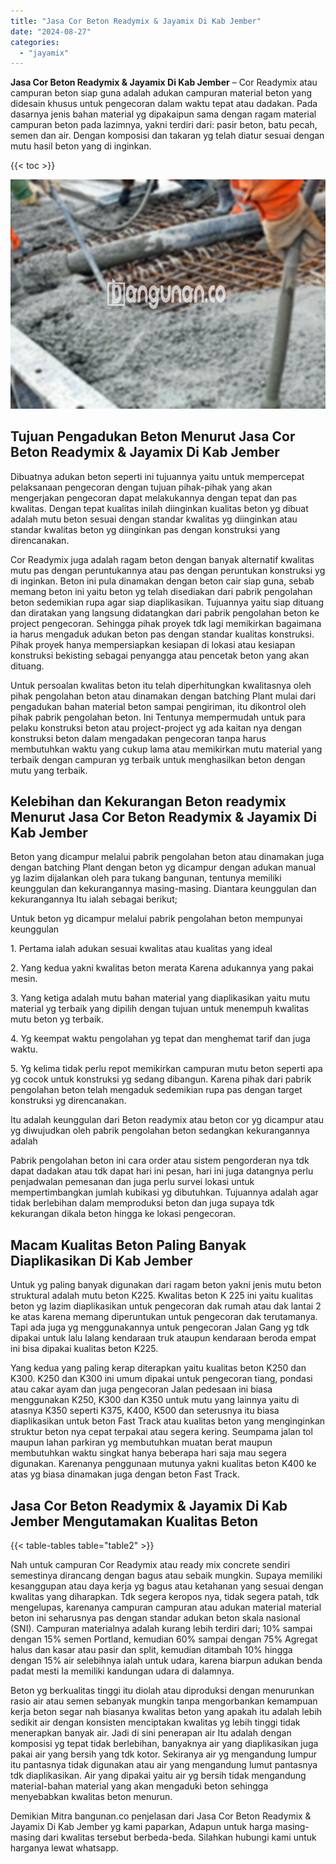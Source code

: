 ```yaml
---
title: "Jasa Cor Beton Readymix & Jayamix Di Kab Jember"
date: "2024-08-27"
categories: 
  - "jayamix"
---
```


**Jasa Cor Beton Readymix & Jayamix Di Kab Jember** – Cor Readymix atau campuran beton siap guna adalah adukan campuran material beton yang didesain khusus untuk pengecoran dalam waktu tepat atau dadakan. Pada dasarnya jenis bahan material yg dipakaipun sama dengan ragam material campuran beton pada lazimnya, yakni terdiri dari: pasir beton, batu pecah, semen dan air. Dengan komposisi dan takaran yg telah diatur sesuai dengan mutu hasil beton yang di inginkan.

{{< toc >}}

![Jasa Cor Beton Readymix & Jayamix Di Kab Jember](/images/jasa-cor-readymix-41.png)

## Tujuan Pengadukan Beton Menurut Jasa Cor Beton Readymix & Jayamix Di Kab Jember

Dibuatnya adukan beton seperti ini tujuannya yaitu untuk mempercepat pelaksanaan pengecoran dengan tujuan pihak-pihak yang akan mengerjakan pengecoran dapat melakukannya dengan tepat dan pas kwalitas. Dengan tepat kualitas inilah diinginkan kualitas beton yg dibuat adalah mutu beton sesuai dengan standar kwalitas yg diinginkan atau standar kwalitas beton yg diinginkan pas dengan konstruksi yang direncanakan.

Cor Readymix juga adalah ragam beton dengan banyak alternatif kwalitas mutu pas dengan peruntukannya atau pas dengan peruntukan konstruksi yg di inginkan. Beton ini pula dinamakan dengan beton cair siap guna, sebab memang beton ini yaitu beton yg telah disediakan dari pabrik pengolahan beton sedemikian rupa agar siap diaplikasikan. Tujuannya yaitu siap dituang dan diratakan yang langsung didatangkan dari pabrik pengolahan beton ke project pengecoran. Sehingga pihak proyek tdk lagi memikirkan bagaimana ia harus mengaduk adukan beton pas dengan standar kualitas konstruksi. Pihak proyek hanya mempersiapkan kesiapan di lokasi atau kesiapan konstruksi bekisting sebagai penyangga atau pencetak beton yang akan dituang.

Untuk persoalan kwalitas beton itu telah diperhitungkan kwalitasnya oleh pihak pengolahan beton atau dinamakan dengan batching Plant mulai dari pengadukan bahan material beton sampai pengiriman, itu dikontrol oleh pihak pabrik pengolahan beton. Ini Tentunya mempermudah untuk para pelaku konstruksi beton atau project-project yg ada kaitan nya dengan konstruksi beton dalam mengadakan pengecoran tanpa harus membutuhkan waktu yang cukup lama atau memikirkan mutu material yang terbaik dengan campuran yg terbaik untuk menghasilkan beton dengan mutu yang terbaik.

## Kelebihan dan Kekurangan Beton readymix Menurut Jasa Cor Beton Readymix & Jayamix Di Kab Jember

Beton yang dicampur melalui pabrik pengolahan beton atau dinamakan juga dengan batching Plant dengan beton yg dicampur dengan adukan manual yg lazim dijalankan oleh para tukang bangunan, tentunya memiliki keunggulan dan kekurangannya masing-masing. Diantara keunggulan dan kekurangannya Itu ialah sebagai berikut;

Untuk beton yg dicampur melalui pabrik pengolahan beton mempunyai keunggulan

1\. Pertama ialah adukan sesuai kwalitas atau kualitas yang ideal

2\. Yang kedua yakni kwalitas beton merata Karena adukannya yang pakai mesin.

3\. Yang ketiga adalah mutu bahan material yang diaplikasikan yaitu mutu material yg terbaik yang dipilih dengan tujuan untuk menempuh kwalitas mutu beton yg terbaik.

4\. Yg keempat waktu pengolahan yg tepat dan menghemat tarif dan juga waktu.

5\. Yg kelima tidak perlu repot memikirkan campuran mutu beton seperti apa yg cocok untuk konstruksi yg sedang dibangun. Karena pihak dari pabrik pengolahan beton telah mengaduk sedemikian rupa pas dengan target konstruksi yg direncanakan.

Itu adalah keunggulan dari Beton readymix atau beton cor yg dicampur atau yg diwujudkan oleh pabrik pengolahan beton sedangkan kekurangannya adalah

Pabrik pengolahan beton ini cara order atau sistem pengorderan nya tdk dapat dadakan atau tdk dapat hari ini pesan, hari ini juga datangnya perlu penjadwalan pemesanan dan juga perlu survei lokasi untuk mempertimbangkan jumlah kubikasi yg dibutuhkan. Tujuannya adalah agar tidak berlebihan dalam memproduksi beton dan juga supaya tdk kekurangan dikala beton hingga ke lokasi pengecoran.

## Macam Kualitas Beton Paling Banyak Diaplikasikan Di Kab Jember

Untuk yg paling banyak digunakan dari ragam beton yakni jenis mutu beton struktural adalah mutu beton K225. Kwalitas beton K 225 ini yaitu kualitas beton yg lazim diaplikasikan untuk pengecoran dak rumah atau dak lantai 2 ke atas karena memang diperuntukan untuk pengecoran dak terutamanya. Tapi ada juga yg menggunakannya untuk pengecoran Jalan Gang yg tdk dipakai untuk lalu lalang kendaraan truk ataupun kendaraan beroda empat ini bisa dipakai kualitas beton K225.

Yang kedua yang paling kerap diterapkan yaitu kualitas beton K250 dan K300. K250 dan K300 ini umum dipakai untuk pengecoran tiang, pondasi atau cakar ayam dan juga pengecoran Jalan pedesaan ini biasa menggunakan K250, K300 dan K350 untuk mutu yang lainnya yaitu di atasnya K350 seperti K375, K400, K500 dan seterusnya itu biasa diaplikasikan untuk beton Fast Track atau kualitas beton yang menginginkan struktur beton nya cepat terpakai atau segera kering. Seumpama jalan tol maupun lahan parkiran yg membutuhkan muatan berat maupun membutuhkan waktu singkat hanya beberapa hari saja mau segera digunakan. Karenanya penggunaan mutunya yakni kualitas beton K400 ke atas yg biasa dinamakan juga dengan beton Fast Track.

## Jasa Cor Beton Readymix & Jayamix Di Kab Jember Mengutamakan Kualitas Beton

{{< table-tables table="table2" >}}

Nah untuk campuran Cor Readymix atau ready mix concrete sendiri semestinya dirancang dengan bagus atau sebaik mungkin. Supaya memiliki kesanggupan atau daya kerja yg bagus atau ketahanan yang sesuai dengan kwalitas yang diharapkan. Tdk segera keropos nya, tidak segera patah, tdk mengelupas, karenanya campuran campuran atau adukan material material beton ini seharusnya pas dengan standar adukan beton skala nasional (SNI). Campuran materialnya adalah kurang lebih terdiri dari; 10% sampai dengan 15% semen Portland, kemudian 60% sampai dengan 75% Agregat halus dan kasar atau pasir dan split, kemudian ditambah 10% hingga dengan 15% air selebihnya ialah untuk udara, karena biarpun adukan benda padat mesti Ia memiliki kandungan udara di dalamnya.

Beton yg berkualitas tinggi itu diolah atau diproduksi dengan menurunkan rasio air atau semen sebanyak mungkin tanpa mengorbankan kemampuan kerja beton segar nah biasanya kwalitas beton yang apakah itu adalah lebih sedikit air dengan konsisten menciptakan kwalitas yg lebih tinggi tidak menerapkan banyak air. Jadi di sini penerapan air Itu adalah dengan komposisi yg tepat tidak berlebihan, banyaknya air yang diaplikasikan juga pakai air yang bersih yang tdk kotor. Sekiranya air yg mengandung lumpur itu pantasnya tidak digunakan atau air yang mengandung lumut pantasnya tdk diaplikasikan. Air yang dipakai yaitu air yg bersih tidak mengandung material-bahan material yang akan mengaduki beton sehingga menyebabkan kwalitas beton menurun.

Demikian Mitra bangunan.co penjelasan dari Jasa Cor Beton Readymix & Jayamix Di Kab Jember yg kami paparkan, Adapun untuk harga masing-masing dari kwalitas tersebut berbeda-beda. Silahkan hubungi kami untuk harganya lewat whatsapp.
